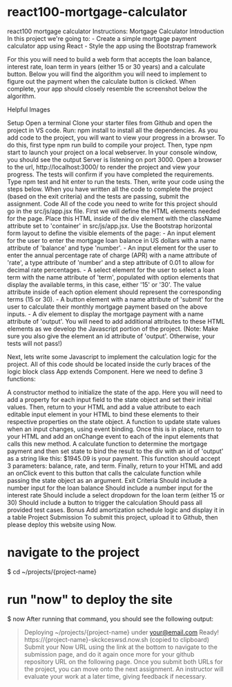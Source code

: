 # react100-mortgage-calculator
react100 mortgage calculator
Instructions: Mortgage Calculator
Introduction
In this project we're going to: - Create a simple mortgage payment calculator app using React - Style the app using the Bootstrap framework

For this you will need to build a web form that accepts the loan balance, interest rate, loan term in years (either 15 or 30 years) and a calculate button. Below you will find the algorithm you will need to implement to figure out the payment when the calculate button is clicked. When complete, your app should closely resemble the screenshot below the algorithm.

Helpful Images
 

Setup
Open a terminal
Clone your starter files from Github and open the project in VS code.
Run: npm install to install all the dependencies.
As you add code to the project, you will want to view your progress in a browser. To do this, first type npm run build to compile your project. Then, type npm start to launch your project on a local webserver. In your console window, you should see the output Server is listening on port 3000. Open a browser to the url, http://localhost:3000/ to render the project and view your progress.
The tests will confirm if you have completed the requirements. Type npm test and hit enter to run the tests. Then, write your code using the steps below. When you have written all the code to complete the project (based on the exit criteria) and the tests are passing, submit the assignment.
Code
All of the code you need to write for this project should go in the src/js/app.jsx file. First we will define the HTML elements needed for the page. Place this HTML inside of the div element with the className attribute set to 'container' in src/js/app.jsx. Use the Bootstrap horizontal form layout to define the visible elements of the page: - An input element for the user to enter the mortgage loan balance in US dollars with a name attribute of 'balance' and type 'number'. - An input element for the user to enter the annual percentage rate of charge (APR) with a name attribute of 'rate', a type attribute of 'number' and a step attribute of 0.01 to allow for decimal rate percentages. - A select element for the user to select a loan term with the name attribute of 'term', populated with option elements that display the available terms, in this case, either '15' or '30'. The value attribute inside of each option element should represent the corresponding terms (15 or 30). - A button element with a name attribute of 'submit' for the user to calculate their monthly mortgage payment based on the above inputs. - A div element to display the mortgage payment with a name attribute of 'output'. You will need to add additional attributes to these HTML elements as we develop the Javascript portion of the project. (Note: Make sure you also give the element an id attribute of 'output'. Otherwise, your tests will not pass!)

Next, lets write some Javascript to implement the calculation logic for the project. All of this code should be located inside the curly braces of the logic block class App extends Component. Here we need to define 3 functions:

A constructor method to initialize the state of the app. Here you will need to add a property for each input field to the state object and set their initial values. Then, return to your HTML and add a value attribute to each editable input element in your HTML to bind these elements to their respective properties on the state object.
A function to update state values when an input changes, using event binding. Once this is in place, return to your HTML and add an onChange event to each of the input elements that calls this new method.
A calculate function to determine the mortgage payment and then set state to bind the result to the div with an id of 'output' as a string like this: $1945.09 is your payment. This function should accept 3 parameters: balance, rate, and term. Finally, return to your HTML and add an onClick event to this button that calls the calculate function while passing the state object as an argument.
Exit Criteria
Should include a number input for the loan balance
Should include a number input for the interest rate
Should include a select dropdown for the loan term (either 15 or 30)
Should include a button to trigger the calculation
Should pass all provided test cases.
Bonus
Add amortization schedule logic and display it in a table
Project Submission
To submit this project, upload it to Github, then please deploy this website using Now.

# navigate to the project
$ cd ~/projects/{project-name}

# run "now" to deploy the site
$ now
After running that command, you should see the following output:

> Deploying ~/projects/{project-name} under your@email.com
> Ready! https://{project-name}-skckceswsd.now.sh (copied to clipboard)
Submit your Now URL using the link at the bottom to navigate to the submission page, and do it again once more for your github repository URL on the following page. Once you submit both URLs for the project, you can move onto the next assignment. An instructor will evaluate your work at a later time, giving feedback if necessary.
